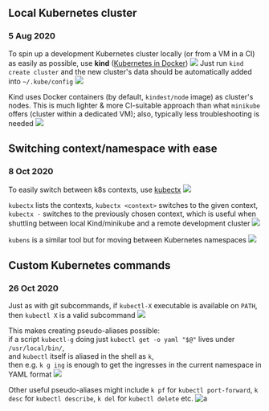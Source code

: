 ## Local Kubernetes cluster
### 5 Aug 2020

To spin up a development Kubernetes cluster locally (or from a VM in a CI)
as easily as possible, use **kind** ([Kubernetes in Docker](https://kind.sigs.k8s.io)) ![](heavy_check_mark)
Just run `kind create cluster` and the new cluster's data should be automatically added into `~/.kube/config` ![](gear)

Kind uses Docker containers (by default, `kindest/node` image) as cluster's nodes.
This is much lighter & more CI-suitable approach than what `minikube` offers
(cluster within a dedicated VM); also, typically less troubleshooting is needed ![](sleuth_or_spy)


## Switching context/namespace with ease
### 8 Oct 2020

To easily switch between k8s contexts, use [kubectx](https://github.com/ahmetb/kubectx) ![](github)

`kubectx` lists the contexts, `kubectx <context>` switches to the given context, `kubectx -`
switches to the previously chosen context, which is useful when shuttling between local
Kind/minikube and a remote development cluster ![](arrows_counterclockwise)

`kubens` is a similar tool but for moving between Kubernetes namespaces ![](space_invader)


## Custom Kubernetes commands
### 26 Oct 2020

Just as with git subcommands, if `kubectl-X` executable is available on `PATH`,
then `kubectl X` is a valid subcommand ![](hushed)

This makes creating pseudo-aliases possible: <br/>
if a script `kubectl-g` doing just `kubectl get -o yaml "$@"` lives under `/usr/local/bin/`, <br/>
and `kubectl` itself is aliased in the shell as `k`, <br/>
then e.g. `k g ing` is enough to get the ingresses in the current namespace in YAML format ![](hacker)

Other useful pseudo-aliases might include `k pf` for `kubectl port-forward`, `k desc` for `kubectl describe`,
`k del` for `kubectl delete` etc. ![a](party-k8s)
